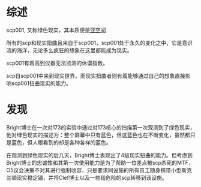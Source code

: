 # 综述
scp001, 又称绿色现实，其本质便是[亚空间](../../../Z/亚空间/.md)

所有的scp和现实扭曲且来自于scp001，scp001处于永久的变化之中，它是意识流的海洋，无论多么疯狂的想象在这里都能成为现实。

scp001有着高到仪器无法监测的休谟指数。

scp自scp001中来到现实世界，而现实扭曲者则有着能够通过自己的想象直接影响scp001扭曲现实的能力。

# 发现
Bright博士在一次对173的实验中通过对173核心的扫描第一次观测到了绿色现实，他对绿色现实的描述为：整个屏幕中只有蓝色，但这蓝色也在不断变化，虽然都只是蓝色，但人眼看到的却是各种各样的蓝色。

在观测到绿色现实的后几天，Bright博士表现出了4级现实扭曲的能力。但考虑到Bright博士的忠诚性和其第一次使用能力是为了帮助一位差点被scp杀死的MTF，O5议会决策不对其进行强制收容，只是要求同设施的所有员工随身携带小型斯克兰顿现实稳定锚，并将Clef博士以及一些较危险的scp转移到该设施。